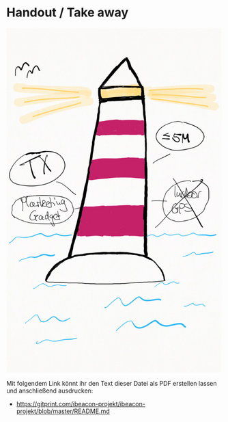 # Handout / Take away

![Beacon-Take-Away](Bilder/6_TakeAway.png)

Mit folgendem Link könnt ihr den Text dieser Datei als PDF erstellen lassen und anschließend ausdrucken:

* https://gitprint.com/ibeacon-projekt/ibeacon-projekt/blob/master/README.md
